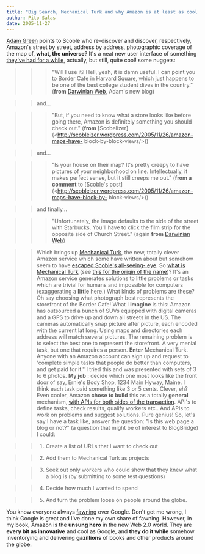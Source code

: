 ```yaml
---
title: "Big Search, Mechanical Turk and why Amazon is at least as cool as Google"
author: Pito Salas
date: 2005-11-27
---
```




[Adam Green](<http://darwinianweb.com/archive/2005/1127.html#9:31AM>) points
to Scoble who re-discover and discover, respectively, Amazon's street by
street, address by address, photographic coverage of the map of, **what, the
universe**? It's a neat new user interface of something [they've had for a
while](</weblogs/archives/000571.php>), actually, but still, quite cool! some
nuggets:

>>

>>> "Will I use it? Hell, yeah, it is damn useful. I can point you to Border
Cafe in Harvard Square, which just happens to be one of the best college
student dives in the country." (**from** [Darwinian
Web](<http://darwinianweb.com/archive/2005/1127.html#9:31AM>), Adam's new
blog)

>>

>> and…

>>

>>> "But, if you need to know what a store looks like before going there,
Amazon is definitely something you should check out." (**from**
[Scobelizer](<http://scobleizer.wordpress.com/2005/11/26/amazon-maps-have-
block-by-block-views/>))

>>

>> and…

>>

>>> "Is your house on their map? It's pretty creepy to have pictures of your
neighborhood on line. Intellectually, it makes perfect sense, but it still
creeps me out." (**from a comment** to [Scoble's
post](<http://scobleizer.wordpress.com/2005/11/26/amazon-maps-have-block-by-
block-views/>))

>>

>> and finally…

>>

>>> "Unfortunately, the image defaults to the side of the street with
Starbucks. You'll have to click the film strip for the opposite side of Church
Street." (again **from** [Darwinian
Web](<http://darwinianweb.com/archive/2005/1127.html#9:31AM>))

>>

>> Which brings up [Mechanical Turk](<http://www.mturk.com/mturk/welcome>),
the new, totally clever Amazon service which some have written about but
somehow seem to have [escaped Scoble's all-seeing-
eye](</weblogs/archives/000571.php>). So [what is Mechanical
Turk](<http://www.mturk.com/mturk/help?helpPage=main>) (see [this for the
origin of the name](<http://en.wikipedia.org/wiki/Mechanical_Turk>))? It's an
Amazon service generates solutions to little problems or tasks which are
trivial for humans and impossible for computers (exaggerating a **little**
here.) What kinds of problems are these? Oh say choosing what photograph best
represents the storefront of the Border Cafe! What I **imagine** is this:
Amazon has outsourced a bunch of SUVs equipped with digital cameras and a GPS
to drive up and down all streets in the US. The cameras automatically snap
picture after picture, each encoded with the current lat long. Using maps and
directories each address will match several pictures. The remaining problem is
to select the best one to represent the storefront. A very menial task, but
one that requires a person. **Enter** Mechanical Turk. Anyone with an Amazon
account can sign up and request to 'complete simple tasks that people do
better than computers, and get paid for it." I tried this and was presented
with sets of 3 to 6 photos. **My job** : decide which one most looks like the
front door of say, Ernie's Body Shop, 1234 Main Hyway, Maine. I think each
task paid something like 3 or 5 cents. Clever, eh? Even cooler, Amazon **chose
to build** this as a totally **general** mechanism, [with APIs for both sides
of the
transaction](<http://www.amazon.com/gp/browse.html/ref=sc_fe_l_2_3435361_4/103-7273412-8615809?%5Fencoding=UTF8&node=15879911&no=3435361&me=A36L942TSJ2AJA>).
API's to define tasks, check results, qualify workers etc.. And APIs to work
on problems and suggest solutions. Pure genius! So, let's say I have a task
like, answer the question: "Is this web page a blog or not?" (a question that
might be of interest to BlogBridge) I could:

>>

>>   1. Create a list of URLs that I want to check out

>>   2. Add them to Mechanical Turk as projects

>>   3. Seek out only workers who could show that they knew what a blog is (by
submitting to some test questions)

>>   4. Decide how much I wanted to spend

>>   5. And turn the problem loose on people around the globe.

>>

You know everyone always
[fawning](<http://www.pbs.org/cringely/pulpit/pulpit20051117.html>) over
Google. Don't get me wrong, I think Google is great and I've done my own share
of fawning.  However, in my book, Amazon is the **unsung hero** in the new Web
2.0 world. They are **every bit as innovative** and cool as Google, and **they
do it while** somehow inventorying and delivering **gazillions** of books and
other products around the globe.


